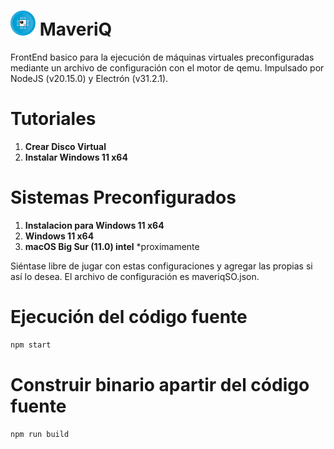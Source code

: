 # <img src="https://github.com/bernardosegura/MaveriQ/blob/master/icon.png" style="width: 40px; height: 40px;" /> MaveriQ
FrontEnd basico para la ejecución de máquinas virtuales preconfiguradas mediante un archivo de configuración con el motor de qemu.
Impulsado por NodeJS (v20.15.0) y Electrón (v31.2.1).

# Tutoriales
1. __Crear Disco Virtual__
2. __Instalar Windows 11 x64__

# Sistemas Preconfigurados
1. __Instalacion para Windows 11 x64__
2. __Windows 11 x64__
3. __macOS Big Sur (11.0) intel__ *proximamente

Siéntase libre de jugar con estas configuraciones y agregar las propias si así lo desea. El archivo de configuración es maveriqSO.json.

# Ejecución del código fuente
```bash
npm start
```
# Construir binario apartir del código fuente
```bash
npm run build
```
